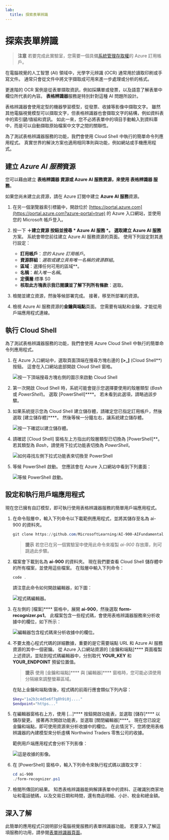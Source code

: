 ```yaml
---
lab:
  title: 探索表單辨識
---
```


# 探索表單辨識

> **注意** 若要完成此實驗室，您需要一個具備[系統管理存取權](https://azure.microsoft.com/free?azure-portal=true)的 Azure 訂用帳戶。

在電腦視覺的人工智慧 (AI) 領域中，光學字元辨識 (OCR) 通常用於讀取印刷或手寫文件。 通常只會從文件中將文字擷取成可用來進一步處理或分析的格式。

更進階的 OCR 案例是從表單擷取資訊，例如採購單或發票，以及語意了解表單中欄位所代表的內容。 **表格辨識器**服務是特別針對這種 AI 問題所設計。

表格辨識器會使用定型的機器學習模型，從發票、收據等影像中擷取文字。 雖然其他電腦視覺模型可以擷取文字，但表格辨識器也會擷取文字的結構，例如資料表中的索引鍵/值組和資訊。 如此一來，您不必將表單中的項目手動輸入到資料庫中，而是可以自動擷取原始檔案中文字之間的關聯性。 

為了測試表格辨識器服務的功能，我們會使用 Cloud Shell 中執行的簡單命令列應用程式。 真實世界的解決方案也適用相同準則與功能，例如網站或手機應用程式。

## 建立 *Azure AI 服務*資源

您可以藉由建立 **表格辨識器 資源或 **Azure AI 服務資源，來使用 表格辨識器** 服務**。

如果您尚未建立此資源，請在 Azure 訂閱中建立 **Azure AI 服務**資源。

1. 在另一個瀏覽器索引標籤中，開啟位於 [https://portal.azure.com](https://portal.azure.com?azure-portal=true) 的 Azure 入口網站，並使用您的 Microsoft 帳戶登入。

1. 按一下 **＋建立資源 **按鈕並搜尋  * Azure AI 服務 *。 選取**建立** **Azure AI 服務**方案。 系統會帶您前往建立 Azure AI 服務資源的頁面。 使用下列設定對其進行設定：
    - **訂用帳戶**：*您的 Azure 訂用帳戶*。
    - **資源群組**：*選取或建立具有唯一名稱的資源群組*。
    - **區域**：選擇任何可用的區域**。
    - **名稱**：*輸入唯一名稱*。
    - **定價層**:標準 S0
    - **核取此方塊表示我已閱讀並了解下列所有條款**：選取。

1. 檢閱並建立資源，然後等候部署完成。 接著，移至所部署的資源。

1. 檢視 Azure AI 服務資源的**金鑰與端點**頁面。 您需要有端點和金鑰，才能從用戶端應用程式連線。

## 執行 Cloud Shell

為了測試表格辨識器服務的功能，我們會使用 Azure Cloud Shell 中執行的簡單命令列應用程式。 

1. 在 Azure 入口網站中，選取頁面頂端在搜尋方塊右邊的 **[>_]** (Cloud Shell**) 按鈕。 這會在入口網站底部開啟 Cloud Shell 窗格。 

    ![按一下頂端搜尋方塊右側的圖示來啟動 Cloud Shell](media/analyze-receipts/powershell-portal-guide-1.png)

1. 第一次開啟 Cloud Shell 時，系統可能會提示您選擇要使用的殼層類型 (*Bash* 或 *PowerShell*)。 選取 [PowerShell]****。 若未看到此選項，請略過該步驟。  

1. 如果系統提示您為 Cloud Shell 建立儲存體，請確定您已指定訂用帳戶，然後選取 [建立儲存體]****。 然後等候一分鐘左右，讓系統建立儲存體。

    ![按一下確認以建立儲存體。](media/analyze-receipts/powershell-portal-guide-2.png)

1. 請確認 [Cloud Shell] 窗格左上方指出的殼層類型已切換為 [PowerShell]**。 若其類型為 *Bash*，請使用下拉式功能表切換為 *PowerShell*。

    ![如何尋找左側下拉式功能表來切換至 PowerShell](media/analyze-receipts/powershell-portal-guide-3.png) 

1. 等候 PowerShell 啟動。 您應該會在 Azure 入口網站中看到下列畫面：  

    ![等候 PowerShell 啟動。](media/analyze-receipts/powershell-prompt.png) 

## 設定和執行用戶端應用程式

現在您已擁有自訂模型，即可執行使用表格辨識器服務的簡單用戶端應用程式。

1. 在命令殼層中，輸入下列命令以下載範例應用程式，並將其儲存至名為 ai-900 的資料夾。

    ```PowerShell
    git clone https://github.com/MicrosoftLearning/AI-900-AIFundamentals ai-900
    ```

    >**提示** 若您已在另一個實驗室中使用此命令來複製 *ai-900* 存放庫，則可跳過此步驟。

1. 檔案會下載到名為 **ai-900** 的資料夾。 現在我們要查看 Cloud Shell 儲存體中的所有檔案，並使用這些檔案。 在殼層中輸入下列命令：

    ```PowerShell
    code .
    ```

    請注意此命令如何開啟編輯器，如下圖： 

    ![程式碼編輯器。](media/analyze-receipts/powershell-portal-guide-4.png)

1. 在左側的 [檔案]**** 窗格中，展開 **ai-900**，然後選取 **form-recognizer.ps1**。 此檔案包含一些程式碼，會使用表格辨識器服務來分析收據中的欄位，如下所示：

    ![編輯器包含程式碼來分析收據中的欄位。](media/analyze-receipts/recognize-receipt-code.png)

1. 不要太擔心程式代碼的詳細數據，重要的是它需要端點 URL 和 Azure AI 服務資源的其中一個密鑰。 從 Azure 入口網站資源的 [金鑰和端點]**** 頁面複製上述資訊，並貼到程式碼編輯器中，分別取代 **YOUR_KEY** 和 **YOUR_ENDPOINT** 預留位置值。

    > **提示** 使用 [金鑰和端點]**** 與 [編輯器]**** 窗格時，您可能必須使用分隔線來調整螢幕區域。

    在貼上金鑰和端點值後，程式碼的前兩行應會類似下列內容：

    ```PowerShell
    $key="1a2b3c4d5e6f7g8h9i0j...."    
    $endpoint="https..."
    ```

1. 在編輯器窗格右上方，使用 [...]**** 按鈕開啟功能表，並選取 [儲存]**** 以儲存變更。 接著再次開啟功能表，並選取 [關閉編輯器]****。 現在您已設定金鑰和端點，即可使用資源來分析收據中的欄位。 在此情況下，您將使用表格辨識器的內建模型來分析虛構 Northwind Traders 零售公司的收據。

    範例用戶端應用程式會分析下列影像：

    ![這是收據的影像。](media/analyze-receipts/receipt.jpg)

1. 在 [PowerShell] 窗格中，輸入下列命令來執行程式碼以讀取文字：

    ```PowerShell
    cd ai-900
    ./form-recognizer.ps1
    ```

1. 檢閱所傳回的結果。 知悉表格辨識器能夠解譯表單中的資料、正確識別商家地址和電話號碼，以及交易日期和時間，還有商品明細、小計、稅金和總金額。

## 深入了解

此簡單的應用程式只說明部分電腦視覺服務的表單辨識器功能。 若要深入了解這項服務的功用，請參閱[表單辨識器頁面](https://docs.microsoft.com/azure/applied-ai-services/form-recognizer/overview)。

